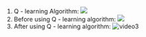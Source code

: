1. Q - learning Algorithm:
![](https://i.imgur.com/H9LnmQU.png)
2. Before using Q - learning algorithm:
![](https://i.imgur.com/vfGpdu4.gif)
3. After using Q - learning algorithm:
![video3](https://user-images.githubusercontent.com/72625679/153272717-25d09524-2242-41a8-8f9c-4e39e4faad25.gif)
